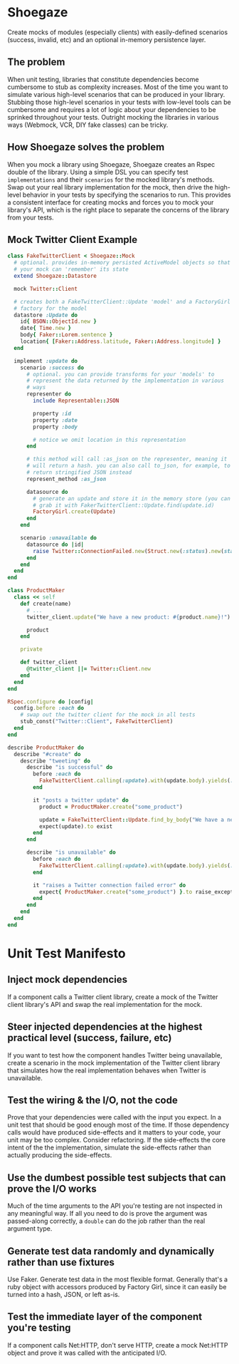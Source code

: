 # Shoegaze

Create mocks of modules (especially clients) with easily-defined scenarios (success, invalid, etc) and an optional in-memory persistence layer.

## The problem

When unit testing, libraries that constitute dependencies become cumbersome to stub as complexity increases. Most of the time you want to simulate various high-level scenarios that can be produced in your library. Stubbing those high-level scenarios in your tests with low-level tools can be cumbersome and requires a lot of logic about your dependencies to be sprinked throughout your tests. Outright mocking the libraries in various ways (Webmock, VCR, DIY fake classes) can be tricky.

## How Shoegaze solves the problem

When you mock a library using Shoegaze, Shoegaze creates an Rspec double of the library. Using a simple DSL you can specify test `implementations` and their `scenarios` for the mocked library's methods. Swap out your real library implementation for the mock, then drive the high-level behavior in your tests by specifying the scenarios to run. This provides a consistent interface for creating mocks and forces you to mock your library's API, which is the right place to separate the concerns of the library from your tests.

## Mock Twitter Client Example

``` ruby
class FakeTwitterClient < Shoegaze::Mock
  # optional. provides in-memory persisted ActiveModel objects so that
  # your mock can 'remember' its state
  extend Shoegaze::Datastore

  mock Twitter::Client

  # creates both a FakeTwitterClient::Update 'model' and a FactoryGirl
  # factory for the model
  datastore :Update do
    id{ BSON::ObjectId.new }
    date{ Time.new }
    body{ Faker::Lorem.sentence }
    location{ [Faker::Address.latitude, Faker::Address.longitude] }
  end

  implement :update do
    scenario :success do
      # optional. you can provide transforms for your 'models' to
      # represent the data returned by the implementation in various
      # ways
      representer do
        include Representable::JSON

        property :id
        property :date
        property :body

        # notice we omit location in this representation
      end

      # this method will call :as_json on the representer, meaning it
      # will return a hash. you can also call to_json, for example, to
      # return stringified JSON instead
      represent_method :as_json

      datasource do
        # generate an update and store it in the memory store (you can
        # grab it with FakerTwitterClient::Update.find(update.id)
        FactoryGirl.create(Update)
      end
    end

    scenario :unavailable do
      datasource do |id|
        raise Twitter::ConnectionFailed.new(Struct.new(:status).new(status: "504"))
      end
    end
  end
end

```

``` ruby
class ProductMaker
  class << self
    def create(name)
      # ...
      twitter_client.update("We have a new product: #{product.name}!")

      product
    end

    private

    def twitter_client
      @twitter_client ||= Twitter::Client.new
    end
  end
end
```

``` ruby
RSpec.configure do |config|
  config.before :each do
    # swap out the twitter client for the mock in all tests
    stub_const("Twitter::Client", FakeTwitterClient)
  end
end

```

```ruby
describe ProductMaker do
  describe "#create" do
    describe "tweeting" do
      describe "is successful" do
        before :each do
          FakeTwitterClient.calling(:update).with(update.body).yields(:success)
        end

        it "posts a twitter update" do
          product = ProductMaker.create("some_product")

          update = FakeTwitterClient::Update.find_by_body("We have a new product: #{product.name}!")
          expect(update).to exist
        end
      end

      describe "is unavailable" do
        before :each do
          FakeTwitterClient.calling(:update).with(update.body).yields(:unavailable)
        end

        it "raises a Twitter connection failed error" do
          expect{ ProductMaker.create("some_product") }.to raise_exception(Twitter::ConnectionFailed)
        end
      end
    end
  end
end
```

# Unit Test Manifesto

## Inject mock dependencies

If a component calls a Twitter client library, create a mock of the
Twitter client library's API and swap the real implementation for
the mock.

## Steer injected dependencies at the highest practical level (success, failure, etc)

If you want to test how the component handles Twitter being
unavailable, create a scenario in the mock implementation of the
Twitter client library that simulates how the real implementation
behaves when Twitter is unavailable.

## Test the wiring & the I/O, not the code

Prove that your dependencies were called with the input you
expect. In a unit test that should be good enough most of the time.
If those dependency calls would have produced side-effects and it
matters to your code, your unit may be too complex. Consider
refactoring. If the side-effects the core intent of the the
implementation, simulate the side-effects rather than actually
producing the side-effects.

## Use the dumbest possible test subjects that can prove the I/O works

Much of the time arguments to the API you're testing are not
inspected in any meaningful way. If all you need to do is prove the
argument was passed-along correctly, a `double` can do the job
rather than the real argument type.

## Generate test data randomly and dynamically rather than use fixtures

Use Faker. Generate test data in the most flexible format. Generally
that's a ruby object with accessors produced by Factory Girl, since
it can easily be turned into a hash, JSON, or left as-is.

## Test the immediate layer of the component you're testing

If a component calls Net:HTTP, don't serve HTTP, create a mock
Net:HTTP object and prove it was called with the anticipated I/O.
